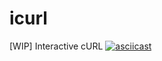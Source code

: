 # icurl
[WIP] Interactive cURL
[![asciicast](https://asciinema.org/a/Fw9pndAcqj5tX1BGfukkpifIW.svg)](https://asciinema.org/a/Fw9pndAcqj5tX1BGfukkpifIW)

